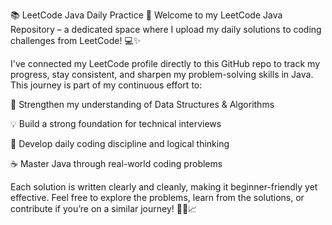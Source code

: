 📚 LeetCode Java Daily Practice 🚀
Welcome to my LeetCode Java Repository – a dedicated space where I upload my daily solutions to coding challenges from LeetCode! 💻✨

I've connected my LeetCode profile directly to this GitHub repo to track my progress, stay consistent, and sharpen my problem-solving skills in Java. This journey is part of my continuous effort to:

🧠 Strengthen my understanding of Data Structures & Algorithms

💡 Build a strong foundation for technical interviews

🔁 Develop daily coding discipline and logical thinking

☕ Master Java through real-world coding problems

Each solution is written clearly and cleanly, making it beginner-friendly yet effective. Feel free to explore the problems, learn from the solutions, or contribute if you’re on a similar journey! 👨‍💻📈
